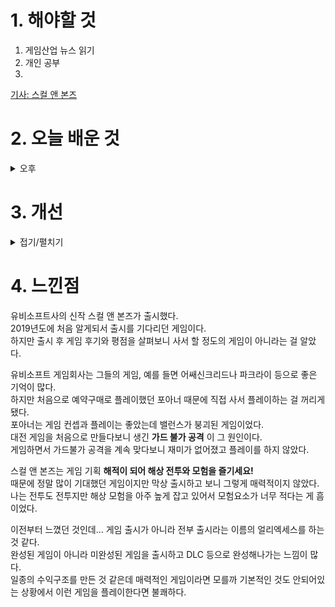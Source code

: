 
# 1. 해야할 것

1. 게임산업 뉴스 읽기 
2. 개인 공부  
3. 

[기사: 스컬 앤 본즈](https://www.gamemeca.com/view.php?gid=1745966)



# 2. 오늘 배운 것

<details>
<summary>오후</summary>


</details>




# 3. 개선


<details>
<summary>접기/펼치기</summary>


</details>



# 4. 느낀점
유비소프트사의 신작 스컬 앤 본즈가 출시했다.\
2019년도에 처음 알게되서 출시를 기다리던 게임이다.\
하지만 출시 후 게임 후기와 평점을 살펴보니 사서 할 정도의 게임이 아니라는 걸 알았다.

유비소프트 게임회사는 그들의 게임, 예를 들면 어쌔신크리드나 파크라이 등으로 좋은 기억이 많다.\
하지만 처음으로 예약구매로 플레이했던 포아너 때문에 직접 사서 플레이하는 걸 꺼리게 됐다.\
포아너는 게임 컨셉과 플레이는 좋았는데 밸런스가 붕괴된 게임이었다.\
대전 게임을 처음으로 만들다보니 생긴 __가드 불가 공격__ 이 그 원인이다.\
게임하면서 가드불가 공격을 계속 맞다보니 재미가 없어졌고 플레이를 하지 않았다.

스컬 앤 본즈는 게임 기획 __해적이 되어 해상 전투와 모험을 즐기세요!__\
때문에 정말 많이 기대했던 게임이지만 막상 출시하고 보니 그렇게 매력적이지 않았다.\
나는 전투도 전투지만 해상 모험을 아주 높게 잡고 있어서 모험요소가 너무 적다는 게 흠이었다.

이전부터 느꼈던 것인데... 게임 출시가 아니라 전부 출시라는 이름의 얼리엑세스를 하는 것 같다.\
완성된 게임이 아니라 미완성된 게임을 출시하고 DLC 등으로 완성해나가는 느낌이 많다.\
일종의 수익구조를 만든 것 같은데 매력적인 게임이라면 모를까 기본적인 것도 안되어있는 상황에서 이런 게임을 플레이한다면 불쾌하다.

